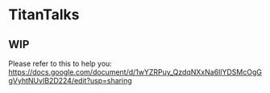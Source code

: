 # TitanTalks
## WIP

Please refer to this to help you: https://docs.google.com/document/d/1wYZRPuy_QzdqNXxNa6IlYDSMcOgGgVyhtNUvIB2D224/edit?usp=sharing
